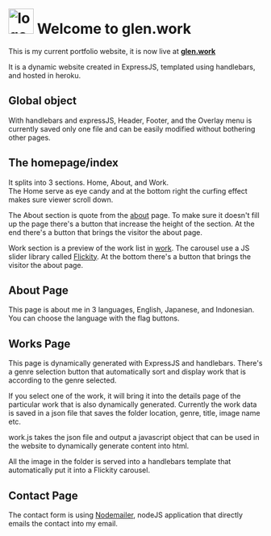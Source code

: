 # <img alt="logo" src="https://www.glen.work/assets/Logo/Main-Logo.svg" width="50"  /> Welcome to **glen.work**

This is my current portfolio website, it is now live at **[glen.work](https://www.glen.work/)**

It is a dynamic website created in ExpressJS, templated using handlebars, and hosted in heroku.

## Global object

With handlebars and expressJS, Header, Footer, and the Overlay menu is currently saved only one file and can be easily modified without bothering other pages.

## The homepage/index

It splits into 3 sections. Home, About, and Work. <br>
The Home serve as eye candy and at the bottom right the curfing effect makes sure viewer scroll down.

The About section is quote from the [about](https://www.glen.work/about/) page. To make sure it doesn't fill up the page there's a button that increase the height of the section. At the end there's a button that brings the visitor the about page.

Work section is a preview of the work list in [work](https://www.glen.work/works/). The carousel use a JS slider library called [Flickity](https://github.com/metafizzy/flickity). At the bottom there's a button that brings the visitor the about page.

## About Page

This page is about me in 3 languages, English, Japanese, and Indonesian. You can choose the language with the flag buttons.

## Works Page

This page is dynamically generated with ExpressJS and handlebars. There's a genre selection button that automatically sort and display work that is according to the genre selected.

If you select one of the work, it will bring it into the details page of the particular work that is also dynamically generated. Currently the work data is saved in a json file that saves the folder location, genre, title, image name etc.

work.js takes the json file and output a javascript object that can be used in the website to dynamically generate content into html.

All the image in the folder is served into a handlebars template that automatically put it into a Flickity carousel.

## Contact Page

The contact form is using [Nodemailer](https://github.com/nodemailer/nodemailer/), nodeJS application that directly emails the contact into my email.
